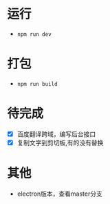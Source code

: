 # 运行
- `npm run dev`
# 打包
- `npm run build`

# 待完成
- [x] 百度翻译跨域，编写后台接口   
- [x] 复制文字到剪切板,有的没有替换
# 其他
- electron版本，查看master分支

